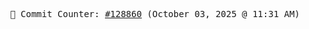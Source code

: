 <p align="center">
    <samp>
        📮 Commit Counter: <a href="https://github.com/Javascript-void0/Javascript-void0/commits/main">#128860</a> (October 03, 2025 @ 11:31 AM)
    </samp>
</p>